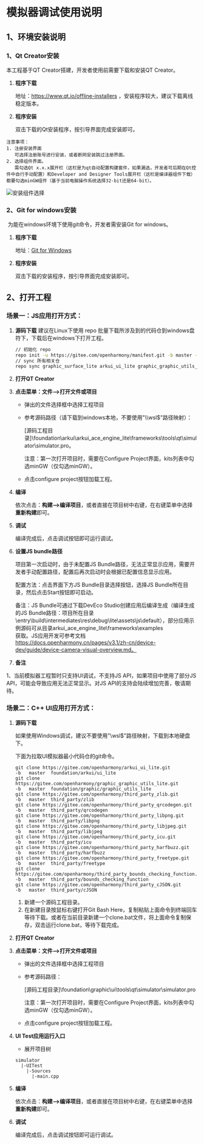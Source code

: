 # 模拟器调试使用说明

## 1、环境安装说明

### 1、Qt Creator安装
   本工程基于QT Creator搭建，开发者使用前需要下载和安装QT Creator。

1. **程序下载**

   地址：https://www.qt.io/offline-installers ，安装程序较大，建议下载离线稳定版本。

2. **程序安装**

   双击下载的Qt安装程序，按引导界面完成安装即可。

  ```
  注意事项：
  1. 注册安装界面
     可选择注册账号进行安装，或者断网安装跳过注册界面。
  2. 选择组件界面。
     需勾选Qt x.x.x展开栏（这栏是为qt自动配置构建套件，如果漏选，开发者可后期在Qt控件中自行手动配置）和Developer and Designer Tools展开栏（这栏是编译器组件下载）都要勾选minGW组件（基于当前电脑操作系统选择32-bit还是64-bit）。
  ```

![安装组件选择](../../../../figures/MinGW-select.png)

### 2、Git for windows安装

​		为能在windows环境下使用git命令，开发者需安装Git for windows。

1. **程序下载**

   地址：[Git for Windows](https://gitforwindows.org/)

2. **程序安装**

   双击下载的安装程序，按引导界面完成安装即可。

## 2、打开工程

### 场景一：JS应用打开方式：
1. **源码下载**
   建议在Linux下使用 repo 批量下载所涉及到的代码仓到windows盘符下，下载后在windows下打开工程。

   ```bash
   // 初始化 repo
   repo init -u https://gitee.com/openharmony/manifest.git -b master --no-repo-verify
   // sync 所有相关仓
   repo sync graphic_surface_lite arkui_ui_lite graphic_graphic_utils_lite window_window_manager_lite third_party_bounds_checking_function third_party_cJSON third_party_zlib third_party_freetype third_party_harfbuzz third_party_icu third_party_libjpeg-turbo third_party_libpng third_party_qrcodegen third_party_zlib commonlibrary_utils_lite ability_ability_lite third_party_jerryscript third_party_giflib arkui_ace_engine_lite global_resource_management_lite
   ```

2. **打开QT Creator**

3. **点击菜单：文件—>打开文件或项目**

   - 弹出的文件选择框中选择工程项目

   - 参考源码路径（请下载到windows本地，不要使用"\\\wsl$"路径映射）：

     [源码工程目录]\foundation\arkui\arkui_ace_engine_lite\frameworks\tools\qt\simulator\simulator.pro。

     注意：第一次打开项目时，需要在Configure Project界面，kits列表中勾选minGW（仅勾选minGW）。

   - 点击configure project按钮加载工程。

4. **编译**

    依次点击：**构建—>编译项目**，或者直接在项目树中右键，在右键菜单中选择**重新构建**即可。

5. **调试**

    编译完成后，点击调试按钮即可运行调试。

6. **设置JS bundle路径**

    项目第一次启动时，由于未配置JS Bundle路径，无法正常显示应用，需要开发者手动配置路径，配置后再次启动时会根据已配置信息显示应用。

    配置方法：点击界面下方JS Bundle目录选择按钮，选择JS Bundle所在目录，然后点击Start按钮即可启动。

    备注：JS Bundle可通过下载DevEco Studio创建应用后编译生成（编译生成的JS Bundle路径：项目所在目录\entry\build\intermediates\res\debug\lite\assets\js\default），部分应用示例源码可从目录arkui_ace_engine_lite\frameworks\examples      
    获取。JS应用开发可参考文档  https://docs.openharmony.cn/pages/v3.1/zh-cn/device-dev/guide/device-camera-visual-overview.md。

6. **备注**

  1、当前模拟器工程暂时只支持UI调试，不支持JS API，如果项目中使用了部分JS API，可能会导致应用无法正常显示。对JS API的支持会陆续增加完善，敬请期待。

### 场景二：C++ UI应用打开方式：

1. **源码下载**

   如果使用Windows调试，建议不要使用"\\wsl$"路径映射，下载到本地硬盘下。

   下面为拉取UI模拟器最小代码仓的git命令。

   ```
   git clone https://gitee.com/openharmony/arkui_ui_lite.git                        -b   master  foundation/arkui/ui_lite
   git clone https://gitee.com/openharmony/graphic_graphic_utils_lite.git           -b   master  foundation/graphic/graphic_utils_lite
   git clone https://gitee.com/openharmony/third_party_zlib.git                     -b   master  third_party/zlib
   git clone https://gitee.com/openharmony/third_party_qrcodegen.git                -b   master  third_party/qrcodegen
   git clone https://gitee.com/openharmony/third_party_libpng.git                   -b   master  third_party/libpng
   git clone https://gitee.com/openharmony/third_party_libjpeg.git                  -b   master  third_party/libjpeg
   git clone https://gitee.com/openharmony/third_party_icu.git                      -b   master  third_party/icu
   git clone https://gitee.com/openharmony/third_party_harfbuzz.git                 -b   master  third_party/harfbuzz
   git clone https://gitee.com/openharmony/third_party_freetype.git                 -b   master  third_party/freetype
   git clone https://gitee.com/openharmony/third_party_bounds_checking_function.git -b   master  third_party/bounds_checking_function
   git clone https://gitee.com/openharmony/third_party_cJSON.git                    -b   master  third_party/cJSON
   ```

   1. 新建一个源码工程目录。
   2. 在新建目录按鼠标右键打开Git Bash Here，复制粘贴上面命令到终端回车等待下载。或者在当前目录新建一个clone.bat文件，将上面命令复制保存，双击运行clone.bat，等待下载完成。

2. **打开QT Creator**

3. **点击菜单：文件—>打开文件或项目**

   - 弹出的文件选择框中选择工程项目

   - 参考源码路径：

     [源码工程目录]\foundation\graphic\ui\tools\qt\simulator\simulator.pro
     
     注意：第一次打开项目时，需要在Configure Project界面，kits列表中勾选minGW（仅勾选minGW）。
     
   - 点击configure project按钮加载工程。

4. **UI Test应用运行入口**

   - 展开项目树

   ```
   simulator
     |-UITest
       |-Sources
         |-main.cpp
   ```

5. **编译**

    依次点击：**构建—>编译项目**，或者直接在项目树中右键，在右键菜单中选择**重新构建**即可。

6. **调试**

    编译完成后，点击调试按钮即可运行调试。
